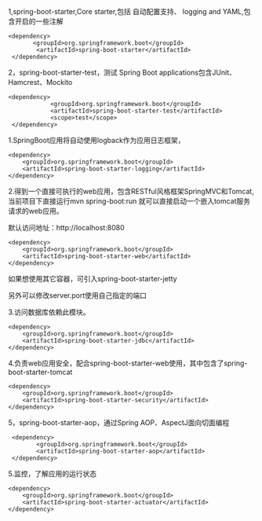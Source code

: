 1,spring-boot-starter,Core starter,包括 自动配置支持、 logging and YAML,包含开启的一些注解
```
<dependency>
       <groupId>org.springframework.boot</groupId>
        <artifactId>spring-boot-starter</artifactId>
 </dependency>
``` 

2，spring-boot-starter-test，测试 Spring Boot applications包含JUnit、 Hamcrest、Mockito

```
<dependency>
            <groupId>org.springframework.boot</groupId>
            <artifactId>spring-boot-starter-test</artifactId>
            <scope>test</scope>
 </dependency>
``` 



1.SpringBoot应用将自动使用logback作为应用日志框架，

```
<dependency>
    <groupId>org.springframework.boot</groupId>
    <artifactId>spring-boot-starter-logging</artifactId>
</dependency>
```

2.得到一个直接可执行的web应用，包含RESTful风格框架SpringMVC和Tomcat,当前项目下直接运行mvn spring-boot:run 就可以直接启动一个嵌入tomcat服务请求的web应用。

默认访问地址：http://localhost:8080

```
<dependency>
    <groupId>org.springframework.boot</groupId>
    <artifactId>spring-boot-starter-web</artifactId>
</dependency>
```
如果想使用其它容器，可引入spring-boot-starter-jetty

另外可以修改server.port使用自己指定的端口

3.访问数据库依赖此模块。

```
<dependency>
    <groupId>org.springframework.boot</groupId>
    <artifactId>spring-boot-starter-jdbc</artifactId>
</dependency>
```


4.负责web应用安全，配合spring-boot-starter-web使用，其中包含了spring-boot-starter-tomcat


```
<dependency>
    <groupId>org.springframework.boot</groupId>
    <artifactId>spring-boot-starter-security</artifactId>
</dependency>
```

5，spring-boot-starter-aop，通过Spring AOP、AspectJ面向切面编程
```
 <dependency>
        <groupId>org.springframework.boot</groupId>
        <artifactId>spring-boot-starter-aop</artifactId>
 </dependency>

```


5.监控，了解应用的运行状态


```
<dependency>
    <groupId>org.springframework.boot</groupId>
    <artifactId>spring-boot-starter-actuator</artifactId>
</dependency>
```

